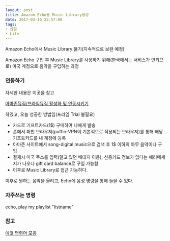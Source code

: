 ```yaml
---
layout: post
title: Amazon Echo용 Music Library생성
date: 2017-03-16 22:57:00
tags:
- 삽질
- Life
---
```


Amazon Echo에서 Music Library 뚫기(지속적으로 보완 예정)

Amazon Echo 구입 후 Music Library를 사용하기 위해(한국에서는 서비스가 안되므로) 미국 계정으로 음악을 구입하는 과정

### 연동하기


자세한 내용은 이곳을 참고

[아마존뮤직/프라임뮤직 활성화 및 연동시키기](http://blueidblues.tistory.com/18)

하였고, 오늘 성공한 방법임(프라임 Trial 불필요)

- 카드로 기프트카드(1$) 구매하여 나에게 발송
- 폰에서 퍼핀 브라우저(puffin-VPN이 기본적으로 적용되는 브라우저)를 통해 해당 기프트카드를 내 계정에 등록
- 아마존 사이트에서 song-digital music으로 검색 후 1$ 이하의 아무 음악이나 구입
- 결재시 미국 주소를 입력(알고 있던 배대지 이용), 신용카드 정보가 없다는 에러메세지가 나오나 gift card balance로 구입 가능함
- 이후로 Music Library로 접근 가능하다.

이후로 원하는 음악을 올리고, Echo에 음성 명령을 통해 들을 수 있다.

### 자주쓰는 명령 

echo, play my playlist "listname"

### 참고

[에코 명령어 모음](http://blueidblues.tistory.com/24)
